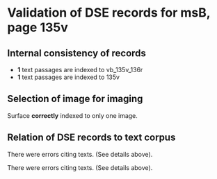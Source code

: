 # Validation of DSE records for msB, page 135v

## Internal consistency of records

- **1** text passages are indexed to vb_135v_136r
-  **1** text passages are indexed to 135v


## Selection of image for imaging

Surface **correctly** indexed to only one image.



## Relation of DSE records to text corpus

There were errors citing texts.  (See details above). 



There were errors citing texts.  (See details above). 



